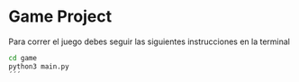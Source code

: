 # Game Project

Para correr el juego debes seguir las siguientes instrucciones en la terminal

````sh
cd game
python3 main.py
´´´